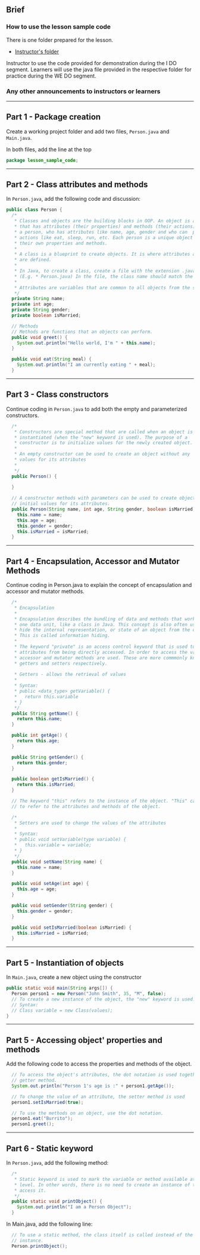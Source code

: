 ## Brief

### How to use the lesson sample code

There is one folder prepared for the lesson. 
- [Instructor's folder](./lesson=sample-code/)

Instructor to use the code provided for demonstration during the I DO segment. Learners will use the java file provided in the respective folder for practice during the WE DO segment.

### Any other announcements to instructors or learners

---

## Part 1 - Package creation

Create a working project folder and add two files, `Person.java` and `Main.java`.

In both files, add the line at the top

```java
package lesson_sample_code;
```

---

## Part 2 - Class attributes and methods

In `Person.java`, add the following code and discussion:

```java
public class Person {
  /* 
   * Classes and objects are the building blocks in OOP. An object is a concept 
   * that has attributes (their properties) and methods (their actions). Imagine 
   * a person, who has attributes like name, age, gender and who can  perform 
   * actions like eat, sleep, run, etc. Each person is a unique object with 
   * their own properties and methods.
   * 
   * A class is a blueprint to create objects. It is where attributes and methods
   * are defined.
   *
   * In Java, to create a class, create a file with the extension .java 
   * (E.g. * Person.java) In the file, the class name should match the filename.
   *
   * Attributes are variables that are common to all objects from the same class.
   */
  private String name;
  private int age;
  private String gender;
  private boolean isMarried;

  // Methods
  // Methods are functions that an objects can perform.
  public void greet() {
    System.out.println("Hello world, I'm " + this.name);
  }

  public void eat(String meal) {
    System.out.println("I am currently eating " + meal);
  }
```

---

## Part 3 - Class constructors

Continue coding in `Person.java` to add both the empty and parameterized constructors.

```java
  /*
   * Constructors are special method that are called when an object is 
   * instantiated (when the "new" keyword is used). The purpose of a 
   * constructor is to initialize values for the newly created object.
   *
   * An empty constructor can be used to create an object without any 
   * values for its attributes
   * 
   */
  public Person() {
  
  }

  // A constructor methods with parameters can be used to create objects with
  // initial values for its attributes.
  public Person(String name, int age, String gender, boolean isMarried) {
    this.name = name;
    this.age = age;
    this.gender = gender;
    this.isMarried = isMarried;
  }
```

---

## Part 4 - Encapsulation, Accessor and Mutator Methods

Continue coding in Person.java to explain the concept of encapsulation and accessor and mutator methods.

```java
  /*
   * Encapsulation
   *
   * Encapsulation describes the bundling of data and methods that work on that 
   * one data unit, like a class in Java. This concept is also often used to
   * hide the internal representation, or state of an object from the outside.
   * This is called information hiding.
   * 
   * The keyword "private" is an access control keyword that is used to hide
   * attributes from being directly accessed. In order to access the values, 
   * accessor and mutator methods are used. These are more commmonly known as 
   * getters and setters respectively.
   
   * Getters - allows the retrieval of values
   *
   * Syntax:
   * public <data_type> getVariable() {
   *   return this.variable
   * }
   */
  public String getName() {
    return this.name;
  }

  public int getAge() {
    return this.age;
  }

  public String getGender() {
    return this.gender;
  }

  public boolean getIsMarried() {
    return this.isMarried;
  }

  // The keyword "this" refers to the instance of the object. "This" can be used
  // to refer to the attributes and methods of the object.

  /*
   * Setters are used to change the values of the attributes
   * 
   * Syntax:
   * public void setVariable(type variable) {
   *   this.variable = variable;
   * }
   */
  public void setName(String name) {
    this.name = name;
  }

  public void setAge(int age) {
    this.age = age;
  }

  public void setGender(String gender) {
    this.gender = gender;
  }

  public void setIsMarried(boolean isMarried) {
    this.isMarried = isMarried;
  }
```

---

## Part 5 - Instantiation of objects

In `Main.java`, create a new object using the constructor

```java
public static void main(String args[]) {
  Person person1 = new Person("John Smith", 35, "M", false);
  // To create a new instance of the object, the "new" keyword is used.
  // Syntax:
  // Class variable = new Class(values);
}
```

---

## Part 5 - Accessing object' properties and methods

Add the following code to access the properties and methods of the object.

```java
  // To access the object's attributes, the dot notation is used together with the
  // getter method.
  System.out.println("Person 1's age is :" + person1.getAge());

  // To change the value of an attribute, the setter method is used
  person1.setIsMarried(true);

  // To use the methods on an object, use the dot notation.
  person1.eat("Burrito");
  person1.greet();
```

---

## Part 6 - Static keyword

In `Person.java`, add the following method:
```java
  /*
   * Static keyword is used to mark the variable or method available at the class
   * level. In other words, there is no need to create an instance of the class to
   * access it. 
   */
  public static void printObject() {
    System.out.println("I am a Person Object");
  }
```

In Main.java, add the following line:
```java
  // To use a static method, the class itself is called instead of the object
  // instance.
  Person.printObject();
```
